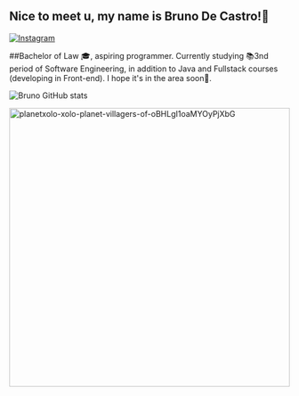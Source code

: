 ##                                                  Nice to meet u, my name is Bruno De Castro!🖖 

[![Instagram](https://img.shields.io/badge/Instagram-E4405F?style=for-the-badge&logo=instagram&logoColor=white)](https://instagram.com/brunoccs100)

##Bachelor of Law 🎓, aspiring programmer. Currently studying 📚3nd period of Software Engineering, in addition to Java and Fullstack courses (developing in Front-end). I hope it's in the area soon🚀.

![Bruno GitHub stats](https://github-readme-stats.vercel.app/api?username=browndark&show_icons=true&theme=dracula)

<a href="https://giphy.com/gifs/planetxolo-xolo-planet-villagers-of-oBHLgI1oaMYOyPjXbG">
  <img src="https://media2.giphy.com/media/v1.Y2lkPTc5MGI3NjExb2hiZ28zYmMzdTRlZmRyYzJkYjFsemFoMGgzdWJhOGhoMmllOHI0MCZlcD12MV9pbnRlcm5hbF9naWZfYnlfaWQmY3Q9Zw/2IudUHdI075HL02Pkk/giphy.webp" width="100%" height="500" alt="planetxolo-xolo-planet-villagers-of-oBHLgI1oaMYOyPjXbG">
</a>
